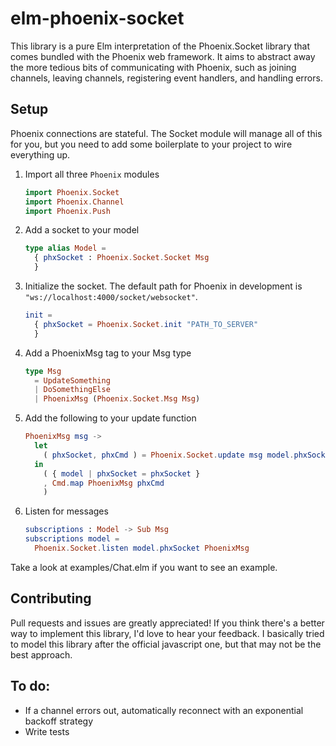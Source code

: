 # elm-phoenix-socket

This library is a pure Elm interpretation of the Phoenix.Socket library
that comes bundled with the Phoenix web framework. It aims to abstract away
the more tedious bits of communicating with Phoenix, such as joining channels,
leaving channels, registering event handlers, and handling errors.

## Setup

Phoenix connections are stateful. The Socket module will manage all of this for you,
but you need to add some boilerplate to your project to wire everything up.

1. Import all three `Phoenix` modules

    ```elm
    import Phoenix.Socket
    import Phoenix.Channel
    import Phoenix.Push
    ```

2. Add a socket to your model

    ```elm
    type alias Model =
      { phxSocket : Phoenix.Socket.Socket Msg
      }
    ```

3. Initialize the socket. The default path for Phoenix in development is `"ws://localhost:4000/socket/websocket"`.

    ```elm
    init =
      { phxSocket = Phoenix.Socket.init "PATH_TO_SERVER"
      }
    ```

4. Add a PhoenixMsg tag to your Msg type

    ```elm
    type Msg
      = UpdateSomething
      | DoSomethingElse
      | PhoenixMsg (Phoenix.Socket.Msg Msg)

    ```

5. Add the following to your update function

    ```elm
    PhoenixMsg msg ->
      let
        ( phxSocket, phxCmd ) = Phoenix.Socket.update msg model.phxSocket
      in
        ( { model | phxSocket = phxSocket }
        , Cmd.map PhoenixMsg phxCmd
        )
    ```

6. Listen for messages

    ```elm
    subscriptions : Model -> Sub Msg
    subscriptions model =
      Phoenix.Socket.listen model.phxSocket PhoenixMsg
    ```

Take a look at examples/Chat.elm if you want to see an example.

## Contributing

Pull requests and issues are greatly appreciated! If you think there's a better way
to implement this library, I'd love to hear your feedback. I basically tried to model
this library after the official javascript one, but that may not be the best approach.

## To do:

- If a channel errors out, automatically reconnect with an exponential backoff strategy
- Write tests
